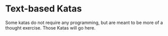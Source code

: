 # Text-based Katas

Some katas do not require any programming, but are meant to be more of a thought exercise. Those Katas will go here.


